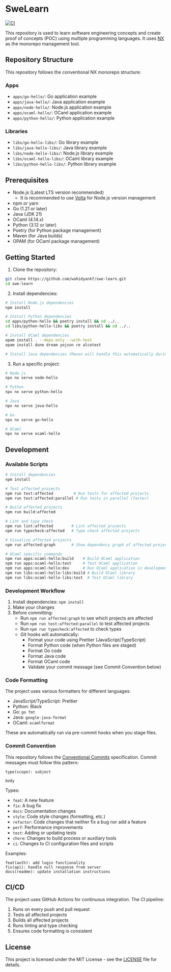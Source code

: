 # SweLearn

[![CI](https://github.com/wahidyankf/swe-learn/actions/workflows/ci.yml/badge.svg)](https://github.com/wahidyankf/swe-learn/actions/workflows/ci.yml)

This repository is used to learn software engineering concepts and create proof of concepts (POC) using multiple programming languages. It uses [NX](https://nx.dev) as the monorepo management tool.

## Repository Structure

This repository follows the conventional NX monorepo structure:

### Apps

- `apps/go-hello/`: Go application example
- `apps/java-hello/`: Java application example
- `apps/node-hello/`: Node.js application example
- `apps/ocaml-hello/`: OCaml application example
- `apps/python-hello/`: Python application example

### Libraries

- `libs/go-hello-libs/`: Go library example
- `libs/java-hello-libs/`: Java library example
- `libs/node-hello-libs/`: Node.js library example
- `libs/ocaml-hello-libs/`: OCaml library example
- `libs/python-hello-libs/`: Python library example

## Prerequisites

- Node.js (Latest LTS version recommended)
  - It is recommended to use [Volta](https://volta.sh) for Node.js version management
- npm or yarn
- Go (1.21 or later)
- Java (JDK 21)
- OCaml (4.14.x)
- Python (3.12 or later)
- Poetry (for Python package management)
- Maven (for Java builds)
- OPAM (for OCaml package management)

## Getting Started

1. Clone the repository:

```sh
git clone https://github.com/wahidyankf/swe-learn.git
cd swe-learn
```

2. Install dependencies:

```sh
# Install Node.js dependencies
npm install

# Install Python dependencies
cd apps/python-hello && poetry install && cd ../..
cd libs/python-hello-libs && poetry install && cd ../..

# Install OCaml dependencies
opam install . --deps-only --with-test
opam install dune dream yojson re alcotest

# Install Java dependencies (Maven will handle this automatically during build)
```

3. Run a specific project:

```sh
# Node.js
npx nx serve node-hello

# Python
npx nx serve python-hello

# Java
npx nx serve java-hello

# Go
npx nx serve go-hello

# OCaml
npx nx serve ocaml-hello
```

## Development

### Available Scripts

```sh
# Install dependencies
npm install

# Test affected projects
npm run test:affected         # Run tests for affected projects
npm run test:affected:parallel # Run tests in parallel (faster)

# Build affected projects
npm run build:affected

# Lint and type check
npm run lint:affected        # Lint affected projects
npm run typecheck:affected   # Type check affected projects

# Visualize affected projects
npm run affected:graph       # Show dependency graph of affected projects

# OCaml specific commands
npm run apps:ocaml-hello:build    # Build OCaml application
npm run apps:ocaml-hello:test     # Test OCaml application
npm run apps:ocaml-hello:dev      # Run OCaml application in development mode
npm run libs:ocaml-hello-libs:build # Build OCaml library
npm run libs:ocaml-hello-libs:test  # Test OCaml library
```

### Development Workflow

1. Install dependencies: `npm install`
2. Make your changes
3. Before committing:
   - Run `npm run affected:graph` to see which projects are affected
   - Run `npm run test:affected:parallel` to test affected projects
   - Run `npm run typecheck:affected` to check types
   - Git hooks will automatically:
     - Format your code using Prettier (JavaScript/TypeScript)
     - Format Python code (when Python files are staged)
     - Format Go code
     - Format Java code
     - Format OCaml code
     - Validate your commit message (see Commit Convention below)

### Code Formatting

The project uses various formatters for different languages:

- JavaScript/TypeScript: Prettier
- Python: Black
- Go: `go fmt`
- Java: `google-java-format`
- OCaml: `ocamlformat`

These are automatically run via pre-commit hooks when you stage files.

### Commit Convention

This repository follows the [Conventional Commits](https://www.conventionalcommits.org/) specification. Commit messages must follow this pattern:

```
type(scope): subject

body
```

Types:

- `feat`: A new feature
- `fix`: A bug fix
- `docs`: Documentation changes
- `style`: Code style changes (formatting, etc.)
- `refactor`: Code changes that neither fix a bug nor add a feature
- `perf`: Performance improvements
- `test`: Adding or updating tests
- `chore`: Changes to build process or auxiliary tools
- `ci`: Changes to CI configuration files and scripts

Examples:

```
feat(auth): add login functionality
fix(api): handle null response from server
docs(readme): update installation instructions
```

## CI/CD

The project uses GitHub Actions for continuous integration. The CI pipeline:

1. Runs on every push and pull request
2. Tests all affected projects
3. Builds all affected projects
4. Runs linting and type checking
5. Ensures code formatting is consistent

## License

This project is licensed under the MIT License - see the [LICENSE](LICENSE) file for details.
